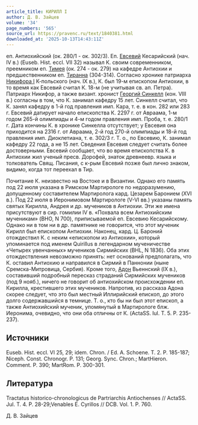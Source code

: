 ```yaml
---
article_title: КИРИЛЛ I
author: Д. В. Зайцев
volume: '34'
page_numbers: '565'
source_url: https://pravenc.ru/text/1840381.html
downloaded_at: '2025-10-13T14:43:11Z'
---
```


еп. Антиохийский (ок. 280/1 - ок. 302/3). Еп. [Евсевий](https://pravenc.ru/text/Евсевий.html) Кесарийский (нач. IV в.) (Euseb. Hist. eccl. VII 32) называл К. своим современником, преемником еп. [Тимея](https://pravenc.ru/text/Тимея.html) (ок. 274 - ок. 279) на кафедре Антиохии и предшественником еп. [Тиранна](https://pravenc.ru/text/Тиранна.html) (304-314). Согласно хронике патриарха [Никифора I](<https://pravenc.ru/text/Никифор I.html>) К-польского (нач. IX в.), К. был 19-м епископом Антиохии, в то время как Евсевий считал К. 18-м (не учитывая св. ап. Петра). Патриарх Никифор, а также визант. хронист [Георгий Синкелл](<https://pravenc.ru/text/Георгий Синкелл.html>) (кон. VIII в.) согласны в том, что К. занимал кафедру 15 лет. Синкелл считал, что К. занял кафедру в 1-й год правления имп. Кара, т. е. в кон. 282 или 283 г. Евсевий датирует начало епископства К. 2297 г. от Авраама, 1-м годом 265-й олимпиады и 4-м годом правления имп. Проба, т. е. 280/1 г. Дата кончины К. в хронике Синкелла отсутствует; у Евсевия она приходится на 2316 г. от Авраама, 2-й год 270-й олимпиады и 18-й год правления имп. Диоклетиана, т. е. 302/3 г. Т. о., по Евсевию, К. занимал кафедру 22 года, а не 15 лет. Сведения Евсевия следует считать более достоверными. Евсевий сообщает, что во время епископства К. в Антиохии жил ученый пресв. Дорофей, знаток древнеевр. языка и толкователь Свящ. Писания, с к-рым Евсевий позже был лично знаком, видимо, когда тот переехал в Тир.

Почитание К. неизвестно на Востоке и в Византии. Однако его память под 22 июля указана в Римском Мартирологе по недоразумению, допущенному составителем Мартиролога кард. Цезарем Баронием (XVI в.). Под 22 июля в Иеронимовом Мартирологе (V-VI вв.) указаны память святых Кирилла, Андрея и др. мучеников в Антиохии. Эти же имена присутствуют в сир. гомилии IV в. «Похвала всем Антиохийским мученикам» (BHO, N 700), приписываемой еп. Евсевию Кесарийскому. Однако ни в том ни в др. памятнике не говорится, что этот мученик Кирилл был епископом Антиохии. Наконец, кард. Ц. Бароний отождествил К. с неким «епископом из Антиохии», который упоминается под именем Quirillus в легендарном мученичестве «Четырех увенчанных» мучеников Сирмийских (BHL, N 1836). Оба этих отождествления невозможно принять: нет оснований предполагать, что К. оставил Антиохию и направился в Сирмий в Паннонии (ныне Сремска-Митровица, Сербия). Кроме того, [Адон](https://pravenc.ru/text/Адон.html) Вьеннский (IX в.), составивший подробный пересказ страданий Сирмийских мучеников (под 9 нояб.), ничего не говорит об антиохийском происхождении еп. Кирилла, крестившего этих мучеников. Напротив, из рассказа Адона скорее следует, что это был местный Иллирийский епископ, до этого долго содержавшийся в темнице. Т. о., кто бы ни был этот епископ, а также Антиохийский мученик, упомянутый в Мартирологе блж. Иеронима, очевидно, что они оба отличны от К. (ActaSS. Iul. T. 5. P. 235-237).

## Источники

Euseb. Hist. eccl. VI 25, 29; idem. Chron. / Ed. A. Schoene. T. 2. P. 185-187; Niceph. Const. Chronogr. P. 131; Georg. Sync. Chron.; MartHieron. Comment. P. 390; MartRom. P. 300-301.

## Литература

Tractatus historico-chronologicus de Partriarchis Antiochenses // ActaSS. Jul. T. 4. P. 28-29;Venables E. Cyrillos // DCB. Vol. 1. P. 760.

Д. В. Зайцев
